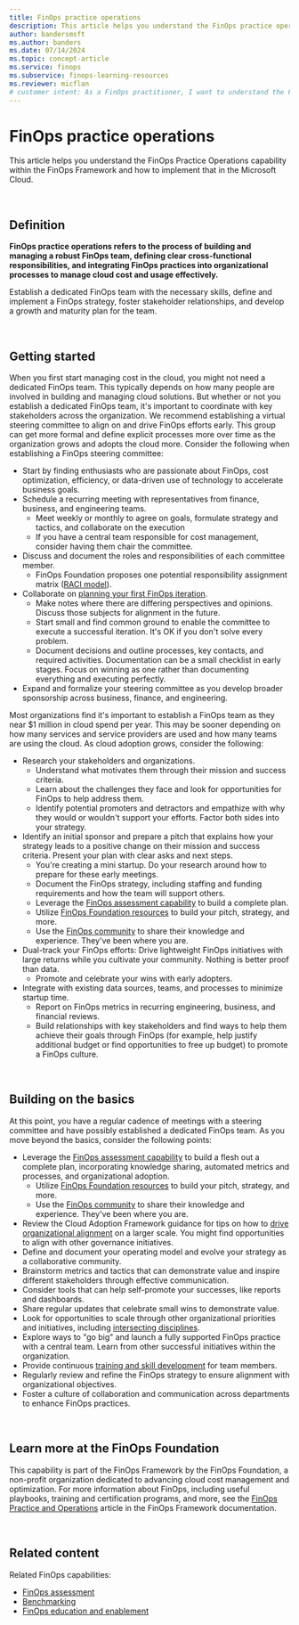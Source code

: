 ```yaml
---
title: FinOps practice operations
description: This article helps you understand the FinOps practice operations capability within the FinOps Framework and how to implement that in the Microsoft Cloud.
author: bandersmsft
ms.author: banders
ms.date: 07/14/2024
ms.topic: concept-article
ms.service: finops
ms.subservice: finops-learning-resources
ms.reviewer: micflan
# customer intent: As a FinOps practitioner, I want to understand the FinOps practice operations capability so that I can implement it in the Microsoft Cloud.
---
```


<!-- markdownlint-disable-next-line MD025 -->
# FinOps practice operations

This article helps you understand the FinOps Practice Operations capability within the FinOps Framework and how to implement that in the Microsoft Cloud.

<br>

## Definition

**FinOps practice operations refers to the process of building and managing a robust FinOps team, defining clear cross-functional responsibilities, and integrating FinOps practices into organizational processes to manage cloud cost and usage effectively.**

Establish a dedicated FinOps team with the necessary skills, define and implement a FinOps strategy, foster stakeholder relationships, and develop a growth and maturity plan for the team.

<br>

## Getting started

When you first start managing cost in the cloud, you might not need a dedicated FinOps team. This typically depends on how many people are involved in building and managing cloud solutions. But whether or not you establish a dedicated FinOps team, it's important to coordinate with key stakeholders across the organization. We recommend establishing a virtual steering committee to align on and drive FinOps efforts early. This group can get more formal and define explicit processes more over time as the organization grows and adopts the cloud more. Consider the following when establishing a FinOps steering committee:

- Start by finding enthusiasts who are passionate about FinOps, cost optimization, efficiency, or data-driven use of technology to accelerate business goals.
- Schedule a recurring meeting with representatives from finance, business, and engineering teams.
  - Meet weekly or monthly to agree on goals, formulate strategy and tactics, and collaborate on the execution
  - If you have a central team responsible for cost management, consider having them chair the committee.
- Discuss and document the roles and responsibilities of each committee member.
  - FinOps Foundation proposes one potential responsibility assignment matrix ([RACI model](https://www.finops.org/wg/adopting-finops/#accountability-and-expectations-by-team-raci--daci-modeling)).
- Collaborate on [planning your first FinOps iteration](../../conduct-iteration.md).
  - Make notes where there are differing perspectives and opinions. Discuss those subjects for alignment in the future.
  - Start small and find common ground to enable the committee to execute a successful iteration. It's OK if you don't solve every problem.
  - Document decisions and outline processes, key contacts, and required activities. Documentation can be a small checklist in early stages. Focus on winning as one rather than documenting everything and executing perfectly.
- Expand and formalize your steering committee as you develop broader sponsorship across business, finance, and engineering.

Most organizations find it's important to establish a FinOps team as they near $1 million in cloud spend per year. This may be sooner depending on how many services and service providers are used and how many teams are using the cloud. As cloud adoption grows, consider the following:

- Research your stakeholders and organizations.
  - Understand what motivates them through their mission and success criteria.
  - Learn about the challenges they face and look for opportunities for FinOps to help address them.
  - Identify potential promoters and detractors and empathize with why they would or wouldn't support your efforts. Factor both sides into your strategy.
- Identify an initial sponsor and prepare a pitch that explains how your strategy leads to a positive change on their mission and success criteria. Present your plan with clear asks and next steps.
  - You're creating a mini startup. Do your research around how to prepare for these early meetings.
  - Document the FinOps strategy, including staffing and funding requirements and how the team will support others.
  - Leverage the [FinOps assessment capability](./assessment.md) to build a complete plan.
  - Utilize [FinOps Foundation resources](https://www.finops.org/resources) to build your pitch, strategy, and more.
  - Use the [FinOps community](https://www.finops.org/community/getting-started/) to share their knowledge and experience. They've been where you are.
- Dual-track your FinOps efforts: Drive lightweight FinOps initiatives with large returns while you cultivate your community. Nothing is better proof than data.
  - Promote and celebrate your wins with early adopters.
- Integrate with existing data sources, teams, and processes to minimize startup time.
  - Report on FinOps metrics in recurring engineering, business, and financial reviews.
  - Build relationships with key stakeholders and find ways to help them achieve their goals through FinOps (for example, help justify additional budget or find opportunities to free up budget) to promote a FinOps culture.

<br>

## Building on the basics

At this point, you have a regular cadence of meetings with a steering committee and have possibly established a dedicated FinOps team. As you move beyond the basics, consider the following points:

- Leverage the [FinOps assessment capability](./assessment.md) to build a flesh out a complete plan, incorporating knowledge sharing, automated metrics and processes, and organizational adoption.
  - Utilize [FinOps Foundation resources](https://www.finops.org/resources) to build your pitch, strategy, and more.
  - Use the [FinOps community](https://www.finops.org/community/getting-started/) to share their knowledge and experience. They've been where you are.
- Review the Cloud Adoption Framework guidance for tips on how to [drive organizational alignment](/azure/cloud-adoption-framework/organize) on a larger scale. You might find opportunities to align with other governance initiatives.
- Define and document your operating model and evolve your strategy as a collaborative community.
- Brainstorm metrics and tactics that can demonstrate value and inspire different stakeholders through effective communication.
- Consider tools that can help self-promote your successes, like reports and dashboards.
- Share regular updates that celebrate small wins to demonstrate value.
- Look for opportunities to scale through other organizational priorities and initiatives, including [intersecting disciplines](./intersecting-disciplines.md).
- Explore ways to "go big" and launch a fully supported FinOps practice with a central team. Learn from other successful initiatives within the organization.
- Provide continuous [training and skill development](./education.md) for team members.
- Regularly review and refine the FinOps strategy to ensure alignment with organizational objectives.
- Foster a culture of collaboration and communication across departments to enhance FinOps practices.

<br>

## Learn more at the FinOps Foundation

This capability is part of the FinOps Framework by the FinOps Foundation, a non-profit organization dedicated to advancing cloud cost management and optimization. For more information about FinOps, including useful playbooks, training and certification programs, and more, see the [FinOps Practice and Operations](https://www.finops.org/framework/capabilities/finops-practice-operations/) article in the FinOps Framework documentation.

<br>

## Related content

Related FinOps capabilities:

- [FinOps assessment](./assessment.md)
- [Benchmarking](../quantify/benchmarking.md)
- [FinOps education and enablement](./education.md)

<br>
